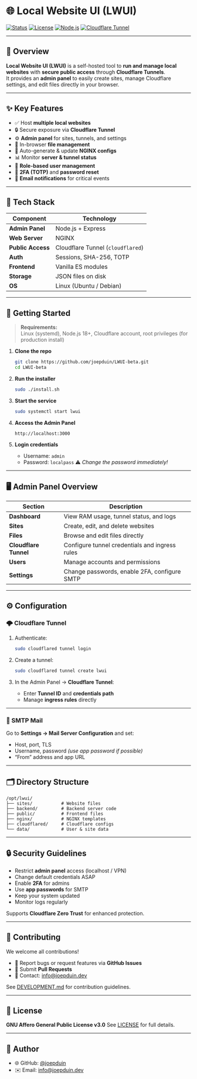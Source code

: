 # 🌐 Local Website UI (LWUI)

[![Status](https://img.shields.io/badge/status-active--development-orange?style=for-the-badge)]()
[![License](https://img.shields.io/badge/license-AGPLv3-blue?style=for-the-badge)](LICENSE)
[![Node.js](https://img.shields.io/badge/node-%3E%3D18.0.0-green?style=for-the-badge&logo=node.js)]()
[![Cloudflare Tunnel](https://img.shields.io/badge/Cloudflare-Tunnel-orange?style=for-the-badge&logo=cloudflare)]()

---

## 🧩 Overview

**Local Website UI (LWUI)** is a self-hosted tool to **run and manage local websites** with **secure public access** through **Cloudflare Tunnels**.  
It provides an **admin panel** to easily create sites, manage Cloudflare settings, and edit files directly in your browser.

---

## ✨ Key Features

- ✅ Host **multiple local websites**
- 🔒 Secure exposure via **Cloudflare Tunnel**
- ⚙️ **Admin panel** for sites, tunnels, and settings
- 📂 In-browser **file management**
- 🔄 Auto-generate & update **NGINX configs**
- 📊 Monitor **server & tunnel status**
- 👥 **Role-based user management**
- 🔐 **2FA (TOTP)** and **password reset**
- 📧 **Email notifications** for critical events

---

## 🧰 Tech Stack

| Component        | Technology                        |
|------------------|------------------------------------|
| **Admin Panel**  | Node.js + Express                  |
| **Web Server**   | NGINX                              |
| **Public Access**| Cloudflare Tunnel (`cloudflared`)  |
| **Auth**         | Sessions, SHA-256, TOTP            |
| **Frontend**     | Vanilla ES modules                 |
| **Storage**      | JSON files on disk                 |
| **OS**           | Linux (Ubuntu / Debian)            |

---

## 🚀 Getting Started

> **Requirements:**  
> Linux (systemd), Node.js 18+, Cloudflare account, root privileges (for production install)

1. **Clone the repo**
   ```bash
   git clone https://github.com/joepduin/LWUI-beta.git
   cd LWUI-beta

2. **Run the installer**

   ```bash
   sudo ./install.sh
   ```

3. **Start the service**

   ```bash
   sudo systemctl start lwui
   ```

4. **Access the Admin Panel**

   ```
   http://localhost:3000
   ```

5. **Login credentials**

   * Username: `admin`
   * Password: `localpass`
     ⚠️ *Change the password immediately!*

---


## 🖥️ Admin Panel Overview

| Section               | Description                                    |
| --------------------- | ---------------------------------------------- |
| **Dashboard**         | View RAM usage, tunnel status, and logs        |
| **Sites**             | Create, edit, and delete websites              |
| **Files**             | Browse and edit files directly                 |
| **Cloudflare Tunnel** | Configure tunnel credentials and ingress rules |
| **Users**             | Manage accounts and permissions                |
| **Settings**          | Change passwords, enable 2FA, configure SMTP   |

---

## ⚙️ Configuration

### 🌩️ Cloudflare Tunnel

1. Authenticate:

   ```bash
   sudo cloudflared tunnel login
   ```
2. Create a tunnel:

   ```bash
   sudo cloudflared tunnel create lwui
   ```
3. In the Admin Panel → **Cloudflare Tunnel**:

   * Enter **Tunnel ID** and **credentials path**
   * Manage **ingress rules** directly

---

### 📧 SMTP Mail

Go to **Settings → Mail Server Configuration** and set:

* Host, port, TLS
* Username, password *(use app password if possible)*
* “From” address and app URL

---


## 🗂️ Directory Structure

```
/opt/lwui/
├── sites/           # Website files
├── backend/         # Backend server code
├── public/          # Frontend files
├── nginx/           # NGINX templates
├── cloudflared/     # Cloudflare configs
└── data/            # User & site data
```

---

## 🔒 Security Guidelines

* Restrict **admin panel** access (localhost / VPN)
* Change default credentials ASAP
* Enable **2FA** for admins
* Use **app passwords** for SMTP
* Keep your system updated
* Monitor logs regularly

Supports **Cloudflare Zero Trust** for enhanced protection.

---

## 🤝 Contributing

We welcome all contributions!

* 🐛 Report bugs or request features via **GitHub Issues**
* 🔧 Submit **Pull Requests**
* 📩 Contact: [info@joepduin.dev](mailto:info@joepduin.dev)

See [DEVELOPMENT.md](https://github.com/joepduin/LWUI/wiki/Development) for contribution guidelines.

---

## 📜 License

**GNU Affero General Public License v3.0**
See [LICENSE](LICENSE) for full details.

---

## 👤 Author

* 🌐 GitHub: [@joepduin](https://github.com/joepduin)
* ✉️ Email: [info@joepduin.dev](mailto:info@joepduin.dev)

